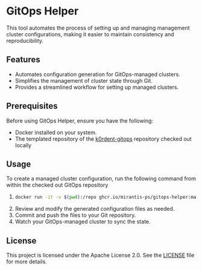# GitOps Helper

This tool automates the process of setting up and managing management cluster configurations, making it easier to maintain consistency and reproducibility.

## Features
- Automates configuration generation for GitOps-managed clusters.
- Simplifies the management of cluster state through Git.
- Provides a streamlined workflow for setting up managed clusters.

## Prerequisites
Before using GitOps Helper, ensure you have the following:
- Docker installed on your system.
- The templated repository of the [k0rdent-gitops](https://github.com/Mirantis-PS/k0rdent-fluxcd-template/) repository checked out locally

## Usage
To create a managed cluster configuration, run the following command from within the checked out GitOps repository

1.
    ```sh
    docker run -it -v $(pwd):/repo ghcr.io/mirantis-ps/gitops-helper:main create managed-cluster
    ```
1. Review and modify the generated configuration files as needed.
1. Commit and push the files to your Git repository.
1. Watch your GitOps-managed cluster to sync the state.

## License
This project is licensed under the Apache License 2.0. See the [LICENSE](LICENSE) file for more details.

